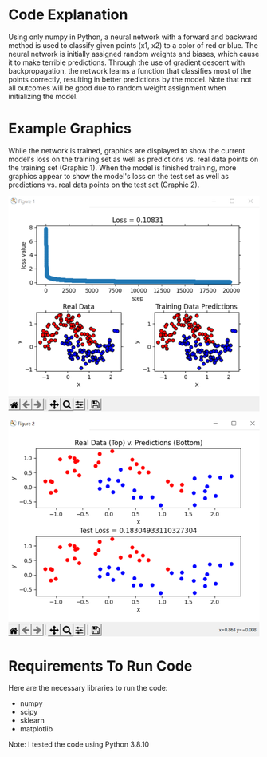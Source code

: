 # Code Explanation
Using only numpy in Python, a neural network with a forward and backward method is used to classify given points (x1, x2) to a color of red or blue. The neural network is initially assigned random weights and biases, which cause it to make terrible predictions. Through the use of gradient descent with backpropagation, the network learns a function that classifies most of the points correctly, resulting in better predictions by the model. Note that not all outcomes will be good due to random weight assignment when initializing the model.



# Example Graphics
While the network is trained, graphics are displayed to show the current model's loss on the training set as well as predictions vs. real data points on the training set (Graphic 1). When the model is finished training, more graphics appear to show the model's loss on the test set as well as predictions vs. real data points on the test set (Graphic 2).

![Alt text](./imgs/Graphic1.PNG?raw=true "Graphic 1")

![Alt text](./imgs/Graphic2.PNG?raw=true "Graphic 2")



# Requirements To Run Code
Here are the necessary libraries to run the code:
- numpy
- scipy
- sklearn
- matplotlib

Note: I tested the code using Python 3.8.10
